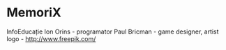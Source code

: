 # MemoriX
InfoEducație
Ion Orins - programator
Paul Bricman - game designer, artist
logo - http://www.freepik.com/
